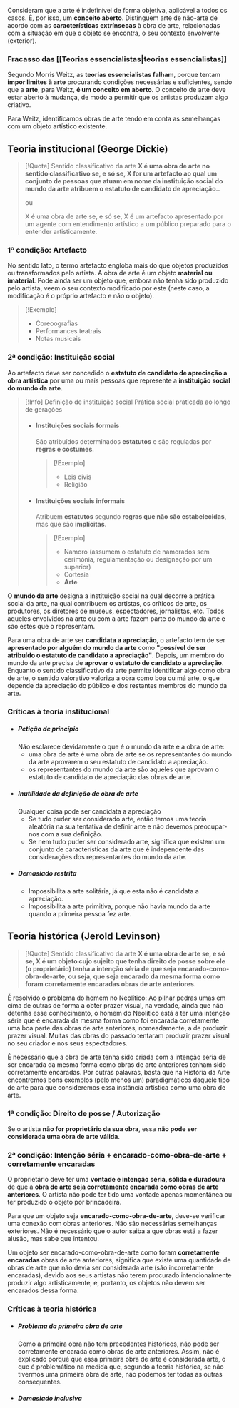 Consideram que a arte é indefinível de forma objetiva, aplicável a todos os casos. É, por isso, um **conceito aberto**.
Distinguem arte de não-arte de acordo com as **características extrínsecas** à obra de arte, relacionadas com a situação em que o objeto se encontra, o seu contexto envolvente (exterior).
### Fracasso das [[Teorias essencialistas|teorias essencialistas]]
Segundo Morris Weitz, as **teorias essencialistas falham**, porque tentam **impor limites à arte** procurando condições necessárias e suficientes, sendo que a **arte**, para Weitz, **é um conceito em aberto**. O conceito de arte deve estar aberto à mudança, de modo a permitir que os artistas produzam algo criativo.

Para Weitz, identificamos obras de arte tendo em conta as semelhanças com um objeto artístico existente.
## Teoria institucional (George Dickie)
> [!Quote] Sentido classificativo da arte
> **X é uma obra de arte no sentido classificativo se, e só se, X for um artefacto ao qual um conjunto de pessoas que atuam em nome da instituição social do mundo da arte atribuem o estatuto de candidato de apreciação..**
> 
> ou
> 
> X é uma obra de arte se, e só se, X é um artefacto apresentado por um agente com entendimento artístico a um público preparado para o entender artisticamente.

### 1º condição: Artefacto
No sentido lato, o termo artefacto engloba mais do que objetos produzidos ou transformados pelo artista.
A obra de arte é um objeto **material ou imaterial**.
Pode ainda ser um objeto que, embora não tenha sido produzido pelo artista, veem o seu contexto modificado por este (neste caso, a modificação é o próprio artefacto e não o objeto).

>[!Exemplo]
>- Coreoografias
>- Performances teatrais
>- Notas musicais
### 2ª condição: Instituição social
Ao artefacto deve ser concedido o **estatuto de candidato de apreciação a obra artística** por uma ou mais pessoas que represente a **instituição social do mundo da arte**.

>[!Info] Definição de instituição social
>Prática social praticada ao longo de gerações
>- #### Instituições sociais formais
>	São atribuídos determinados **estatutos** e são reguladas por **regras e costumes**.
>	>[!Exemplo]
>	>- Leis civis
>	>- Religião
>- #### Instituições sociais informais
>	Atribuem **estatutos** segundo **regras que não são estabelecidas**, mas que são **implícitas**.
>	>[!Exemplo]
>	>- Namoro (assumem o estatuto de namorados sem cerimónia, regulamentação ou designação por um superior)
>	>- Cortesia
>	>- **Arte**

O **mundo da arte** designa a instituição social na qual decorre a prática social da arte, na qual contribuem os artistas, os críticos de arte, os produtores, os diretores de museus, espectadores, jornalistas, etc. Todos aqueles envolvidos na arte ou com a arte fazem parte do mundo da arte e são estes que o representam.

Para uma obra de arte ser **candidata a apreciação**, o artefacto tem de ser **apresentado por alguém do mundo da arte** como **"possível de ser atribuído o estatuto de candidato a apreciação"**. Depois, um membro do mundo da arte precisa de **aprovar o estatuto de candidato a apreciação**.
Enquanto o sentido classificativo da arte permite identificar algo como obra de arte, o sentido valorativo valoriza a obra como boa ou má arte, o que depende da apreciação do público e dos restantes membros do mundo da arte.
### Críticas à teoria institucional
- ##### Petição de princípio
	Não esclarece devidamente o que é o mundo da arte e a obra de arte:
	- uma obra de arte é uma obra de arte se os representantes do mundo da arte aprovarem o seu estatuto de candidato a apreciação.
	- os representantes do mundo da arte são aqueles que aprovam o estatuto de candidato de apreciação das obras de arte.
- ##### Inutilidade da definição de obra de arte
	Qualquer coisa pode ser candidata a apreciação
	- Se tudo puder ser considerado arte, então temos uma teoria aleatória na sua tentativa de definir arte e não devemos preocupar-nos com a sua definição.
	- Se nem tudo puder ser considerado arte, significa que existem um conjunto de características da arte que é independente das considerações dos representantes do mundo da arte.
- ##### Demasiado restrita
	- Impossibilita a arte solitária, já que esta não é candidata a apreciação.
	- Impossibilita a arte primitiva, porque não havia mundo da arte quando a primeira pessoa fez arte.
## Teoria histórica (Jerold Levinson)
> [!Quote] Sentido classificativo da arte
> **X é uma obra de arte se, e só se, X é um objeto cujo sujeito que tenha direito de posse sobre ele (o proprietário) tenha a intenção séria de que seja encarado-como-obra-de-arte, ou seja, que seja encarado da mesma forma como foram corretamente encaradas obras de arte anteriores.**

É resolvido o problema do homem no Neolítico: Ao pilhar pedras umas em cima de outras de forma a obter prazer visual, na verdade, ainda que não detenha esse conhecimento, o homem do Neolítico está a ter uma intenção séria que é encarada da mesma forma como foi encarada corretamente uma boa parte das obras de arte anteriores, nomeadamente, a de produzir prazer visual. Muitas das obras do passado tentaram produzir prazer visual no seu criador e nos seus espectadores.

É necessário que a obra de arte tenha sido criada com a intenção séria de ser encarada da mesma forma como obras de arte anteriores tenham sido corretamente encaradas. Por outras palavras, basta que na História da Arte encontremos bons exemplos (pelo menos um) paradigmáticos daquele tipo de arte para que consideremos essa instância artística como uma obra de arte.
### 1ª condição: Direito de posse / Autorização
Se o artista **não for proprietário da sua obra**, essa **não pode ser considerada uma obra de arte válida**.
### 2ª condição: Intenção séria + encarado-como-obra-de-arte + corretamente encaradas
O proprietário deve ter uma **vontade e intenção séria, sólida e duradoura** de que a **obra de arte seja corretamente encarada como obras de arte anteriores**. O artista não pode ter tido uma vontade apenas momentânea ou ter produzido o objeto por brincadeira.

Para que um objeto seja **encarado-como-obra-de-arte**, deve-se verificar uma conexão com obras anteriores. Não são necessárias semelhanças exteriores.
Não é necessário que o autor saiba a que obras está a fazer alusão, mas sabe que intentou.

Um objeto ser encarado-como-obra-de-arte como foram **corretamente encaradas** obras de arte anteriores, significa que existe uma quantidade de obras de arte que não devia ser considerada arte (são incorretamente encaradas), devido aos seus artistas não terem procurado intencionalmente produzir algo artisticamente, e, portanto, os objetos não devem ser encarados dessa forma.
### Críticas à teoria histórica
- ##### Problema da primeira obra de arte
	Como a primeira obra não tem precedentes históricos, não pode ser corretamente encarada como obras de arte anteriores.
	Assim, não é explicado porquê que essa primeira obra de arte é considerada arte, o que é problemático na medida que, segundo a teoria histórica, se não tivermos uma primeira obra de arte, não podemos ter todas as outras consequentes.
- ##### Demasiado inclusiva
	